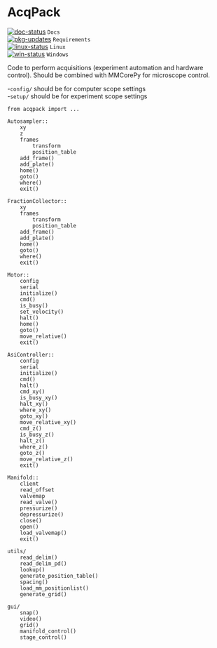 # AcqPack
[![doc-status](https://readthedocs.org/projects/acqpack/badge/?version=latest)](http://acqpack.readthedocs.io/en/latest/?badge=latest) `Docs`   
[![pkg-updates](https://pyup.io/repos/github/FordyceLab/AcqPack/shield.svg)](https://pyup.io/repos/github/FordyceLab/AcqPack/) `Requirements`   
[![linux-status](https://travis-ci.org/FordyceLab/AcqPack.svg?branch=master)](https://travis-ci.org/FordyceLab/AcqPack) `Linux`   
[![win-status](https://ci.appveyor.com/api/projects/status/github/fordycelab/acqpack?branch=master&svg=true)](https://ci.appveyor.com/api/projects/status/github/fordycelab/acqpack?branch=master&svg=true) `Windows`

Code to perform acquisitions (experiment automation and hardware control).
Should be combined with MMCorePy for microscope control.

-`config/` should be for computer scope settings   
-`setup/` should be for experiment scope settings

`from acqpack import ...`
```
Autosampler::
	xy
	z
	frames
		transform
		position_table
	add_frame()
	add_plate()
	home()
	goto()
	where()
	exit()
 
FractionCollector::
	xy
	frames
		transform
		position_table
	add_frame()
	add_plate()
	home()
	goto()
	where()
	exit()
 
Motor::
	config
	serial
	initialize()
	cmd()
	is_busy()
	set_velocity()
	halt()
	home()
	goto()
	move_relative()
	exit()
 
AsiController::
	config
	serial
	initialize()
	cmd()
	halt()
	cmd_xy()
	is_busy_xy()
	halt_xy()
	where_xy()
	goto_xy()
	move_relative_xy()
	cmd_z()
	is_busy_z()
	halt_z()
	where_z()
	goto_z()
	move_relative_z()
	exit()
 
Manifold::
	client
	read_offset
	valvemap
	read_valve()
	pressurize()
	depressurize()
	close()
	open()
	load_valvemap()
	exit()
 
utils/
	read_delim()
	read_delim_pd()
	lookup()
	generate_position_table()
	spacing()
	load_mm_positionlist()
	generate_grid()
 
gui/
	snap()
	video()
	grid()
	manifold_control()
	stage_control()
```






	



